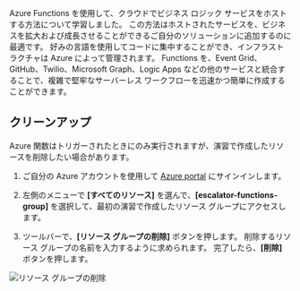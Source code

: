 Azure Functions を使用して、クラウドでビジネス ロジック サービスをホストする方法について学習しました。 この方法はホストされたサービスを、ビジネスを拡大および成長させることができるご自分のソリューションに追加するのに最適です。 好みの言語を使用してコードに集中することができ、インフラストラクチャは Azure によって管理されます。 Functions を、Event Grid、GitHub、Twilio、Microsoft Graph、Logic Apps などの他のサービスと統合することで、複雑で堅牢なサーバーレス ワークフローを迅速かつ簡単に作成することができます。

## <a name="clean-up"></a>クリーンアップ
Azure 関数はトリガーされたときにのみ実行されますが、演習で作成したリソースを削除したい場合があります。

1. ご自分の Azure アカウントを使用して [Azure portal](https://portal.azure.com?azure-portal=true) にサインインします。

2. 左側のメニューで **[すべてのリソース]** を選んで、**[escalator-functions-group]** を選択して、最初の演習で作成したリソース グループにアクセスします。

3. ツールバーで、**[リソース グループの削除]** ボタンを押します。 削除するリソース グループの名前を入力するように求められます。 完了したら、**[削除]** ボタンを押します。  

![リソース グループの削除](../media-draft/6-cleanup.png)